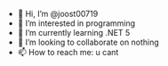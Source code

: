 - 👋 Hi, I’m @joost00719
- 👀 I’m interested in programming
- 🌱 I’m currently learning .NET 5
- 💞️ I’m looking to collaborate on nothing
- 📫 How to reach me: u cant

<!---
joost00719/joost00719 is a ✨ special ✨ repository because its `README.md` (this file) appears on your GitHub profile.
You can click the Preview link to take a look at your changes.
--->
